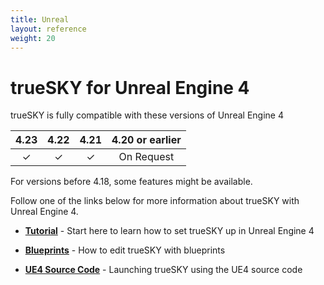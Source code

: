 ```yaml
---
title: Unreal
layout: reference
weight: 20
---
```







trueSKY for Unreal Engine 4
================


trueSKY is fully compatible with these versions of Unreal Engine 4


|       4.23    |  4.22 | 4.21  | 4.20 or earlier       |
|:---------:|:-----:|:-----:|:----------------: |
|       ✓             |       ✓     |       ✓     |On Request                     |

For versions before 4.18, some features might be available.

Follow one of the links below for more information about trueSKY with Unreal Engine 4.

* [**Tutorial**](tutorial.html)           - Start here to learn how to set trueSKY up in Unreal Engine 4

* [**Blueprints**](blueprints.html)                      - How to edit trueSKY with blueprints

* [**UE4 Source Code**](source.html)        -   Launching trueSKY using the UE4 source code
